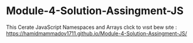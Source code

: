 # Module-4-Solution-Assingment-JS
This Cerate JavaScript Namespaces and Arrays 
clıck to vısıt bew sıte : https://hamidmammadov1711.github.io/Module-4-Solution-Assingment-JS/
